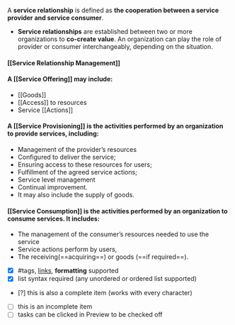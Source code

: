 A **service relationship** is defined as **the cooperation between a service provider and service consumer**. 

- **Service relationships** are established between two or more organizations to **co-create value**. An organization can play the role of provider or consumer interchangeably, depending on the situation.

#### [[Service Relationship Management]]

#### A [[Service Offering]] may include:
 - [[Goods]]
 - [[Access]] to resources 
 - Service [[Actions]]

#### A [[Service Provisioning]] is the activities performed by an organization to provide services, including:
- Management of the provider’s resources
- Configured to deliver the service;  
- Ensuring access to these resources for users; 
- Fulfillment of the agreed service actions; 
- Service level management
- Continual improvement. 
- It may also include the supply of goods. 

#### [[Service Consumption]] is the activities performed by an organization to consume services. It includes:
- The management of the consumer’s resources needed to use the service
- Service actions perform by users, 
- The receiving(==acquiring==) or goods (==if required==).

- [x] #tags, [links](), **formatting** supported 
- [x] list syntax required (any unordered or ordered list supported)
- [?] this is also a complete item (works with every character) 
- [ ] this is an incomplete item 
- [ ] tasks can be clicked in Preview to be checked off
